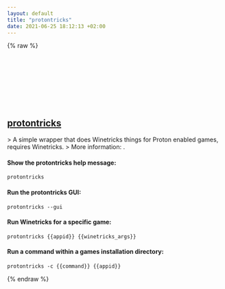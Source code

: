```yaml
---
layout: default
title: "protontricks"
date: 2021-06-25 18:12:13 +02:00
---
```

{% raw %}
<h2 id="protontricks">
  <a href="/en/linux/protontricks.html">protontricks</a> <a href="#protontricks"><svg class="icon">
    <use href="/assets/images/unicode_sprite.svg#link" />
  </svg></a>
</h2>
> A simple wrapper that does Winetricks things for Proton enabled games, requires Winetricks.
> More information: <https://github.com/Matoking/protontricks>.

#### Show the protontricks help message:
```shell
protontricks
```
#### Run the protontricks GUI:
```shell
protontricks --gui
```
#### Run Winetricks for a specific game:
```shell
protontricks {{appid}} {{winetricks_args}}
```
#### Run a command within a games installation directory:
```shell
protontricks -c {{command}} {{appid}}
```
{% endraw %}